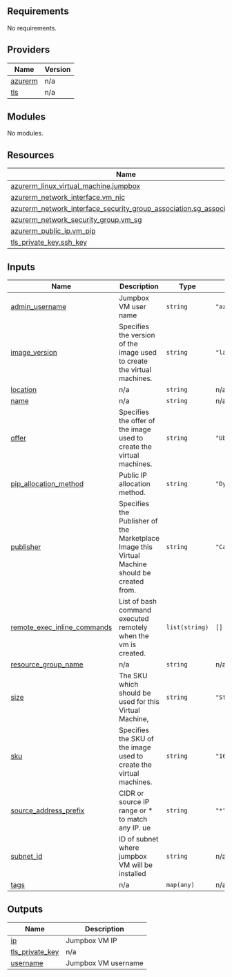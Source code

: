 <!-- BEGINNING OF PRE-COMMIT-TERRAFORM DOCS HOOK -->
## Requirements

No requirements.

## Providers

| Name | Version |
|------|---------|
| <a name="provider_azurerm"></a> [azurerm](#provider\_azurerm) | n/a |
| <a name="provider_tls"></a> [tls](#provider\_tls) | n/a |

## Modules

No modules.

## Resources

| Name | Type |
|------|------|
| [azurerm_linux_virtual_machine.jumpbox](https://registry.terraform.io/providers/hashicorp/azurerm/latest/docs/resources/linux_virtual_machine) | resource |
| [azurerm_network_interface.vm_nic](https://registry.terraform.io/providers/hashicorp/azurerm/latest/docs/resources/network_interface) | resource |
| [azurerm_network_interface_security_group_association.sg_association](https://registry.terraform.io/providers/hashicorp/azurerm/latest/docs/resources/network_interface_security_group_association) | resource |
| [azurerm_network_security_group.vm_sg](https://registry.terraform.io/providers/hashicorp/azurerm/latest/docs/resources/network_security_group) | resource |
| [azurerm_public_ip.vm_pip](https://registry.terraform.io/providers/hashicorp/azurerm/latest/docs/resources/public_ip) | resource |
| [tls_private_key.ssh_key](https://registry.terraform.io/providers/hashicorp/tls/latest/docs/resources/private_key) | resource |

## Inputs

| Name | Description | Type | Default | Required |
|------|-------------|------|---------|:--------:|
| <a name="input_admin_username"></a> [admin\_username](#input\_admin\_username) | Jumpbox VM user name | `string` | `"azureuser"` | no |
| <a name="input_image_version"></a> [image\_version](#input\_image\_version) | Specifies the version of the image used to create the virtual machines. | `string` | `"latest"` | no |
| <a name="input_location"></a> [location](#input\_location) | n/a | `string` | n/a | yes |
| <a name="input_name"></a> [name](#input\_name) | n/a | `string` | n/a | yes |
| <a name="input_offer"></a> [offer](#input\_offer) | Specifies the offer of the image used to create the virtual machines. | `string` | `"UbuntuServer"` | no |
| <a name="input_pip_allocation_method"></a> [pip\_allocation\_method](#input\_pip\_allocation\_method) | Public IP allocation method. | `string` | `"Dynamic"` | no |
| <a name="input_publisher"></a> [publisher](#input\_publisher) | Specifies the Publisher of the Marketplace Image this Virtual Machine should be created from. | `string` | `"Canonical"` | no |
| <a name="input_remote_exec_inline_commands"></a> [remote\_exec\_inline\_commands](#input\_remote\_exec\_inline\_commands) | List of bash command executed remotely when the vm is created. | `list(string)` | `[]` | no |
| <a name="input_resource_group_name"></a> [resource\_group\_name](#input\_resource\_group\_name) | n/a | `string` | n/a | yes |
| <a name="input_size"></a> [size](#input\_size) | The SKU which should be used for this Virtual Machine, | `string` | `"Standard_DS1_v2"` | no |
| <a name="input_sku"></a> [sku](#input\_sku) | Specifies the SKU of the image used to create the virtual machines. | `string` | `"16.04-LTS"` | no |
| <a name="input_source_address_prefix"></a> [source\_address\_prefix](#input\_source\_address\_prefix) | CIDR or source IP range or * to match any IP. ue | `string` | `"*"` | no |
| <a name="input_subnet_id"></a> [subnet\_id](#input\_subnet\_id) | ID of subnet where jumpbox VM will be installed | `string` | n/a | yes |
| <a name="input_tags"></a> [tags](#input\_tags) | n/a | `map(any)` | n/a | yes |

## Outputs

| Name | Description |
|------|-------------|
| <a name="output_ip"></a> [ip](#output\_ip) | Jumpbox VM IP |
| <a name="output_tls_private_key"></a> [tls\_private\_key](#output\_tls\_private\_key) | n/a |
| <a name="output_username"></a> [username](#output\_username) | Jumpbox VM username |
<!-- END OF PRE-COMMIT-TERRAFORM DOCS HOOK -->
